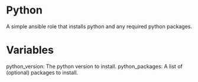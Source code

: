 # Python
A simple ansible role that installs python and any required python packages.

# Variables
python_version: The python version to install.
python_packages: A list of (optional) packages to install.
